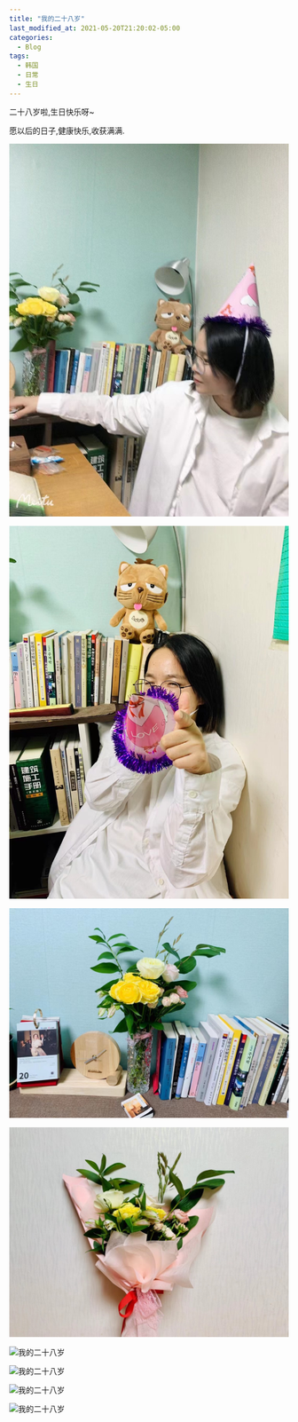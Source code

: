 ```yaml
---
title: "我的二十八岁"
last_modified_at: 2021-05-20T21:20:02-05:00
categories:
  - Blog
tags:
  - 韩国
  - 日常
  - 生日
---
```


二十八岁啦,生日快乐呀~

愿以后的日子,健康快乐,收获满满.


 ![我的二十八岁](../assets/images/birthday/5c3363e5af040f5a290342305193ba5.jpg)
 
![我的二十八岁](../assets/images/birthday/24af8bc39124eb232fdcf8c2721a647.jpg)
 
![我的二十八岁](../assets/images/birthday/34ec8f0dfb35bb615e87ebfd3a0302b.jpg)
 
![我的二十八岁](../assets/images/birthday/17163b18936c085bf438cabaa662483.jpg)










 
 ![我的二十八岁](https://m.qpic.cn/psc?/V509PKEk2wDpi81CQ7hL126LGL092Uzy/TmEUgtj9EK6.7V8ajmQrEO.jlWhrbCrxpi02T6o1VIXR5b2oWaW0vsxWIhwn376qdznk0FRhWoajRhPf9mi.gTYhmc*Ojmo*yb5LcaAwbl4!/b&bo=OASgBTgEoAUBGT4!&rf=viewer_4)
 
![我的二十八岁](https://m.qpic.cn/psc?/V509PKEk2wDpi81CQ7hL126LGL092Uzy/TmEUgtj9EK6.7V8ajmQrEMxf3zWkivr86teNT5lYiagIt0vD4bw59GkPxYGiu6uNvDeX5DSWYZyIrYU2bh9BouACY*36tP3Fc6VoBhepzaU!/b&bo=7gLoA.4C6AMBGT4!&rf=viewer_4)
 
![我的二十八岁](https://m.qpic.cn/psc?/V509PKEk2wDpi81CQ7hL126LGL092Uzy/TmEUgtj9EK6.7V8ajmQrECMheHzXslbdxlTU*3qpe3PcH9e5J.hHaANcVmjZbvDMvxCz8ZsBLMDnwTuJ0JpyUOe6JW3*sKhTW7q2Ssi2nOI!/b&bo=oAU4BKAFOAQBGT4!&rf=viewer_4)
 
![我的二十八岁](https://m.qpic.cn/psc?/V509PKEk2wDpi81CQ7hL126LGL092Uzy/TmEUgtj9EK6.7V8ajmQrEL4xdRVRbVOL6byurXV6Je0hifYOZySh29vfrplQ3b4rgYl2effahwy2jYJnmWydLkDwBymEzmqti.aoKfS5N7o!/b&bo=oAU4BKAFOAQBKQ4!&rf=viewer_4)